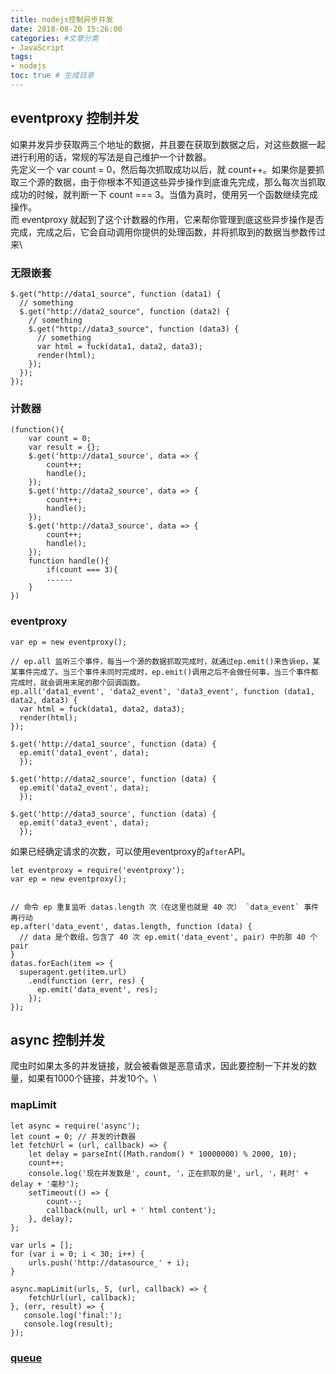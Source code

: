```yaml
---
title: nodejs控制异步并发
date: 2018-08-20 15:26:00
categories: #文章分类
- JavaScript
tags:
- nodejs
toc: true # 生成目录
---
```


## eventproxy 控制并发

如果并发异步获取两三个地址的数据，并且要在获取到数据之后，对这些数据一起进行利用的话，常规的写法是自己维护一个计数器。\
先定义一个 var count = 0，然后每次抓取成功以后，就 count++。如果你是要抓取三个源的数据，由于你根本不知道这些异步操作到底谁先完成，那么每次当抓取成功的时候，就判断一下 count === 3。当值为真时，使用另一个函数继续完成操作。\
而 eventproxy 就起到了这个计数器的作用，它来帮你管理到底这些异步操作是否完成，完成之后，它会自动调用你提供的处理函数，并将抓取到的数据当参数传过来\

### 无限嵌套
```
$.get("http://data1_source", function (data1) {
  // something
  $.get("http://data2_source", function (data2) {
    // something
    $.get("http://data3_source", function (data3) {
      // something
      var html = fuck(data1, data2, data3);
      render(html);
    });
  });
});
```

### 计数器
```
(function(){
    var count = 0;
    var result = {};
    $.get('http://data1_source', data => {
        count++;
        handle();
    });
    $.get('http://data2_source', data => {
        count++;
        handle();
    });
    $.get('http://data3_source', data => {
        count++;
        handle();
    });
    function handle(){
        if(count === 3){
        ......
    }
})
```
### eventproxy
```
var ep = new eventproxy();

// ep.all 监听三个事件，每当一个源的数据抓取完成时，就通过ep.emit()来告诉ep，某某事件完成了。当三个事件未同时完成时，ep.emit()调用之后不会做任何事，当三个事件都完成时，就会调用末尾的那个回调函数。
ep.all('data1_event', 'data2_event', 'data3_event', function (data1, data2, data3) {
  var html = fuck(data1, data2, data3);
  render(html);
});

$.get('http://data1_source', function (data) {
  ep.emit('data1_event', data);
  });

$.get('http://data2_source', function (data) {
  ep.emit('data2_event', data);
  });

$.get('http://data3_source', function (data) {
  ep.emit('data3_event', data);
  });
```

如果已经确定请求的次数，可以使用eventproxy的`after`API。
```
let eventproxy = require('eventproxy');
var ep = new eventproxy();


// 命令 ep 重复监听 datas.length 次（在这里也就是 40 次） `data_event` 事件再行动
ep.after('data_event', datas.length, function (data) {
  // data 是个数组，包含了 40 次 ep.emit('data_event', pair) 中的那 40 个 pair
}
datas.forEach(item => {
  superagent.get(item.url)
    .end(function (err, res) {
      ep.emit('data_event', res);
    });
});
```

## async 控制并发
爬虫时如果太多的并发链接，就会被看做是恶意请求，因此要控制一下并发的数量，如果有1000个链接，并发10个。\

### mapLimit
```
let async = require('async');
let count = 0; // 并发的计数器
let fetchUrl = (url, callback) => {
    let delay = parseInt((Math.random() * 10000000) % 2000, 10);
    count++;
    console.log('现在并发数是', count, '，正在抓取的是', url, '，耗时' + delay + '毫秒');
    setTimeout(() => {
        count--;
        callback(null, url + ' html content');
    }, delay);
};

var urls = [];
for (var i = 0; i < 30; i++) {
    urls.push('http://datasource_' + i);
}

async.mapLimit(urls, 5, (url, callback) => {
    fetchUrl(url, callback);
}, (err, result) => {
   console.log('final:');
   console.log(result);
});
```
### [queue](https://github.com/caolan/async#queueworker-concurrency)

